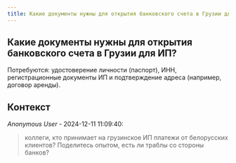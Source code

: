 ```yaml
---
title: Какие документы нужны для открытия банковского счета в Грузии для ИП?
---
```


## Какие документы нужны для открытия банковского счета в Грузии для ИП?

Потребуются: удостоверение личности (паспорт), ИНН, регистрационные документы ИП и подтверждение адреса (например, договор аренды).

## Контекст

_Anonymous User_ - 2024-12-11 11:09:40:

> коллеги, кто принимает на грузинское ИП платежи от белорусских клиентов? Поделитесь опытом, есть ли траблы со стороны банков?
